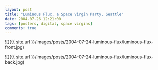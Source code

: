 ```yaml
---
layout: post
title: "Luminous Flux, a Space Virgin Party, Seattle"
date: 2004-07-26 12:21:00
tags: [posters, digital, space virgins]
comments: true
---
```

![]({{ site.url }}/images/posts/2004-07-24-luminous-flux/luminous-flux-front.jpg)

![]({{ site.url }}/images/posts/2004-07-24-luminous-flux/luminous-flux-back.jpg)

